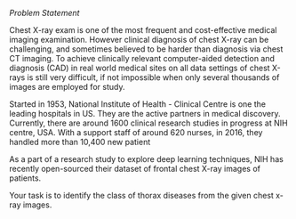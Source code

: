*Problem Statement*

Chest X-ray exam is one of the most frequent and cost-effective medical imaging examination. However clinical diagnosis of chest X-ray can be challenging, and sometimes believed to be harder than diagnosis via chest CT imaging. To achieve clinically relevant computer-aided detection and diagnosis (CAD) in real world medical sites on all data settings of chest X-rays is still very difficult, if not impossible when only several thousands of images are employed for study.

Started in 1953, National Institute of Health - Clinical Centre is one the leading hospitals in US. They are the active partners in medical discovery. Currently, there are around 1600 clinical research studies in progress at NIH centre, USA. With a support staff of around 620 nurses, in 2016, they handled more than 10,400 new patient

As a part of a research study to explore deep learning techniques, NIH has recently open-sourced their dataset of frontal chest X-ray images of patients.

Your task is to identify the class of thorax diseases from the given chest x-ray images.

